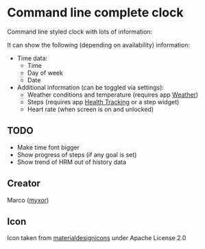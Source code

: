 # Command line complete clock

Command line styled clock with lots of information:

It can show the following (depending on availability) information:
* Time data:
  * Time
  * Day of week
  * Date
* Additional information (can be toggled via settings):
  * Weather conditions and temperature (requires app [Weather](https://banglejs.com/apps/#weather))
  * Steps (requires app [Health Tracking](https://banglejs.com/apps/#health%20tracking) or a step widget)
  * Heart rate (when screen is on and unlocked)

## TODO
* Make time font bigger
* Show progress of steps (if any goal is set)
* Show trend of HRM out of history data

## Creator
Marco ([myxor](https://github.com/myxor))

## Icon
Icon taken from [materialdesignicons](https://materialdesignicons.com) under Apache License 2.0
